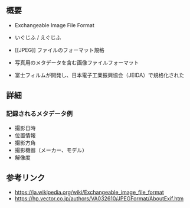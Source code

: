 ## 概要
- Exchangeable Image File Format
- いぐじふ / えぐじふ

- [[JPEG]] ファイルのフォーマット規格
- 写真用のメタデータを含む画像ファイルフォーマット
- 富士フィルムが開発し、日本電子工業振興協会（JEIDA）で規格化された


## 詳細

### 記録されるメタデータ例
- 撮影日時
- 位置情報
- 撮影方角
- 撮影機器（メーカー、モデル）
- 解像度


## 参考リンク
- https://ja.wikipedia.org/wiki/Exchangeable_image_file_format
- https://hp.vector.co.jp/authors/VA032610/JPEGFormat/AboutExif.htm